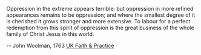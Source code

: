 Oppression in the extreme appears terrible: but oppression in more refined appearances remains to be oppression; and where the smallest degree of it is cherished it grows stronger and more extensive. To labour for a perfect redemption from this spirit of oppression is the great business of the whole family of Christ Jesus in this world.

-- John Woolman, 1763 [UK Faith & Practice](https://qfp.quaker.org.uk/passage/23-14/)
